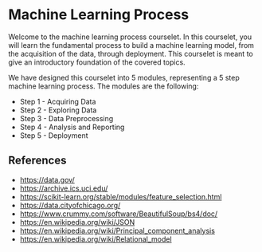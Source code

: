 # Machine Learning Process

Welcome to the machine learning process courselet. In this courselet, you will learn the fundamental process to build a machine learning model, from the acquisition of the data, through deployment. This courselet is meant to give an introductory foundation of the covered topics. 

We have designed this courselet into 5 modules, representing a 5 step machine learning process. The modules are the following:

* Step 1 - Acquiring Data
* Step 2 - Exploring Data
* Step 3 - Data Preprocessing
* Step 4 - Analysis and Reporting
* Step 5 - Deployment

## References

* https://data.gov/
* https://archive.ics.uci.edu/
* https://scikit-learn.org/stable/modules/feature_selection.html
* https://data.cityofchicago.org/
* https://www.crummy.com/software/BeautifulSoup/bs4/doc/
* https://en.wikipedia.org/wiki/JSON
* https://en.wikipedia.org/wiki/Principal_component_analysis
* https://en.wikipedia.org/wiki/Relational_model
